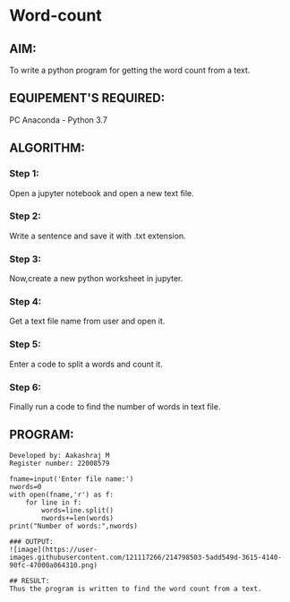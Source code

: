 # Word-count
## AIM:
To write a python program for getting the word count from a text.
## EQUIPEMENT'S REQUIRED: 
PC
Anaconda - Python 3.7
## ALGORITHM: 
### Step 1:
Open a jupyter notebook and open a new text file.

### Step 2: 
Write a sentence and save it with .txt extension.
 
### Step 3: 
Now,create a new python worksheet in jupyter.

### Step 4: 
Get a text file name from user and open it.

### Step 5: 
Enter a code to split a words and count it.

### Step 6: 
Finally run a code to find the number of words in text file.

## PROGRAM:
```
Developed by: Aakashraj M
Register number: 22008579

fname=input('Enter file name:')
nwords=0
with open(fname,'r') as f:
    for line in f:
        words=line.split()
        nwords+=len(words)
print("Number of words:",nwords)

### OUTPUT:
![image](https://user-images.githubusercontent.com/121117266/214798503-5add549d-3615-4140-90fc-47000a064310.png)

## RESULT:
Thus the program is written to find the word count from a text.
